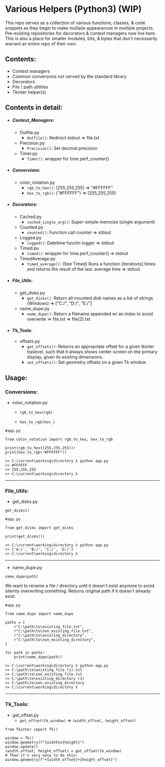 # Various Helpers (Python3) (WIP)

This repo serves as a collection of various functions, classes, & code snippets as they begin to make multiple appearances in multiple projects. Pre-existing repositories for decorators & context managers now live here. This is also a place for smaller modules, bits, & bytes that don't necessarily warrant an entire repo of their own. 

## Contents:
- Context managers
- Common conversions not served by the standard library
- Decorators
- File / path utilities
- Tkinter helper(s)

## Contents in detail:
- ##### Context_Managers:
	- Outfile.py
		- `Outfile()`: Redirect stdout => file.txt
	- Precision.py
		- `Precision()`: Set decimal precision
	- Timer.py
		- `Timer()`: wrapper for time.perf_counter()
- ##### Conversions:
	- color_notation.py
		- `rgb_to_hex()`: (255,255,255) => "#FFFFFF"
		- `hex_to_rgb()`: ("#FFFFFF") => (255,255,255)
- ##### Decorators:
	- Cached.py
		- `cached_single_arg()`: Super-simple memoize (single argument)
	- Counted.py
		- `counted()`: Function call counter => stdout
	- Logged.py
		- `logged()`: Datetime functin logger => stdout
	- Timed.pu
		- `timed()`: wrapper for time.perf_counter() => stdout
	- TimedAverage.py
		- `timed_average()`: (See Timed) Runs a function [iterations] times and returns the result of the last. average time => stdout
- ##### File_Utils:
	- get_disks.py
		- `get_disks()`: Return all mounted disk names as a list of strings (Windows) => ["C:/", "D:/", "E:/"]
	- name_dupe.py
		- `name_dupe()`: Return a filename appended w/ an index to avoid overwrite => file.txt => file(2).txt
- #### Tk_Tools:
	- offsets.py
		- `get_offsets()`: Returns an appropriate offset for a given tkinter toplevel, such that it always shows center screen on the primary display, given its existing dimensions.
		- `set_offsets()`: Set geometry offsets on a given Tk window

## Usage:

### Conversions:

- color_notation.py

	- `rgb_to_hex(rgb)`

	- `hex_to_rgb(hex_)`

```
#app.py

from color_notation import rgb_to_hex, hex_to_rgb

print(rgb_to_hex((255,255,255)))
print(hex_to_rgb("#FFFFFF"))
```

```
>> C:\current\working\directory λ python app.py
>> #FFFFFF
>> 255,255,255
>> C:\current\working\directory λ
```

---

### File_Utils:

- get_disks.py

`get_disks()`

```
#app.py

from get_disks import get_disks

print(get_disks())
```

```
>> C:\current\working\directory λ python app.py
>> ['A:/', 'B:/', 'C:/', 'D:/']
>> C:\current\working\directory λ
```

---

- name_dupe.py

`name_dupe(path)`

We want to rename a file / directory until it doesn't exist anymore to avoid silently overwriting something. Returns original path if it doesn't already exist.

```
#app.py

from name_dupe import name_dupe

paths = [
	r"C:\path\to\existing_file.txt",
    r"C:\path\to\non_existing_file.txt",
    r"C:\path\to\existing_directory",
    r"C:\path\to\non_existing_directory",
]

for path in paths:
	print(name_dupe(path))

```

```
>> C:\current\working\directory λ python app.py
>> C:\path\to\existing_file (1).txt
>> C:\path\to\non_existing_file.txt
>> C:\path\to\existing_directory (1)
>> C:\path\to\non_existing_directory
>> C:\current\working\directory λ
```

---

### Tk_Tools:
- get_offset.py
	- `get_offset(tk_window)` => `(width_offset, height_offset)`
```
from Tkinter import Tk()

window = Tk()
window.geometry(f"{width}x{height}")
window.update()
(width_offset, height_offset) = get_offset(tk_window)
# Then it's very easy to do this:
window.geometry(f"+{width_offset}+{height_offset}")
```
